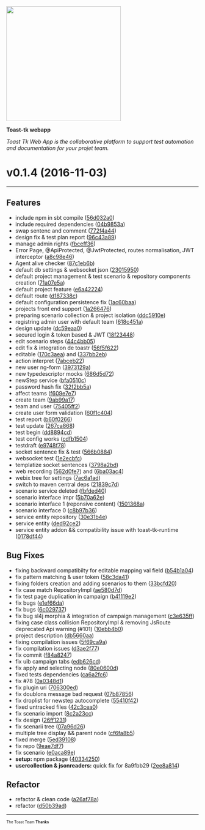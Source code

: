 <img width="300px" src="http://toast-tk.io/img/logos/toast700w.png" />

__Toast-tk webapp__

_Toast Tk Web App is the collaborative platform to support test automation and documentation for your projet team._

# v0.1.4  (2016-11-03)


---

## Features
- include npm in sbt compile
  ([56d032a0](https://github.com/toast-tk/toast-tk-webapp/commit/56d032a0823e1df057b6a7aab78076e3a89e6271))
- include required dependencies
  ([04b9853a](https://github.com/toast-tk/toast-tk-webapp/commit/04b9853ad5ceededb77692235c4cf31093906cb3))
- swap sentenc and comment
  ([772f4a44](https://github.com/toast-tk/toast-tk-webapp/commit/772f4a440cccc376dd5a68cb82e8459ef51067a8))
- design fix & test plan report
  ([96c43a89](https://github.com/toast-tk/toast-tk-webapp/commit/96c43a8993c348a19bf33c9b5cda38f9fb91f735))
- manage admin rights
  ([fbceff36](https://github.com/toast-tk/toast-tk-webapp/commit/fbceff36f612e82dd46e9a65d6df8174ef75b847))
- Error Page, @ApiProtected, @JwtProtected, routes normalisation, JWT interceptor
  ([a8c98e46](https://github.com/toast-tk/toast-tk-webapp/commit/a8c98e46be28bd3ec91fe3aaa24d7ec0d2684fb7))
- Agent alive checker
  ([87c1eb6b](https://github.com/toast-tk/toast-tk-webapp/commit/87c1eb6baa4afc0d02733fd4c6cf4d7aee76d7d9))
- default db settings & websocket json
  ([23015950](https://github.com/toast-tk/toast-tk-webapp/commit/23015950bd5928eb483c37ad8e170d9c74efb189))
- default project management & test scenario & repository components creation
  ([71a07e5a](https://github.com/toast-tk/toast-tk-webapp/commit/71a07e5a915d7de94381e53f2e21a2111b7f9a52))
- default project feature
  ([e6a42224](https://github.com/toast-tk/toast-tk-webapp/commit/e6a422247be4b476e2f63bfda2c1a0c4a6d8ff81))
- default route
  ([d187338c](https://github.com/toast-tk/toast-tk-webapp/commit/d187338c6595f2da4328b84c51fd5f34e93b196d))
- default configuration persistence fix
  ([1ac60baa](https://github.com/toast-tk/toast-tk-webapp/commit/1ac60baa5dd130a429ecff2fa1e568648a001de5))
- projects front end support
  ([1a266476](https://github.com/toast-tk/toast-tk-webapp/commit/1a266476e14b2e9d1238a7cd56664cfb5da2c6cf))
- preparing scenario collection & project isolation
  ([ddc5910e](https://github.com/toast-tk/toast-tk-webapp/commit/ddc5910e4116e6b6b4bc37cffc068dd9f7d4d7f6))
- registring admin user with default team
  ([618c451a](https://github.com/toast-tk/toast-tk-webapp/commit/618c451a46b6ceaa6ee24e288f218dda3c8a6d8e))
- design update
  ([dc59eaa0](https://github.com/toast-tk/toast-tk-webapp/commit/dc59eaa00693cd630ccd4cbab8438307f0c8a100))
- secured login & token based & JWT
  ([18f23448](https://github.com/toast-tk/toast-tk-webapp/commit/18f234482176e7f693a3610fe147dbfacf8a1398))
- edit scenario steps
  ([44c4bb05](https://github.com/toast-tk/toast-tk-webapp/commit/44c4bb0590ea0e119e9cb565c23095e4833b8439))
- edit fix & integration de toastr
  ([56f5f622](https://github.com/toast-tk/toast-tk-webapp/commit/56f5f622c87434baa6d18e80e22c7aef5e57b588))
- editable
  ([170c3aea](https://github.com/toast-tk/toast-tk-webapp/commit/170c3aeaf0baf68878bcc07a46f2a4cd24742b4d)) and
  ([337bb2eb](https://github.com/toast-tk/toast-tk-webapp/commit/337bb2eb206c320f99610c7117b5dbba6e287103))
- action interpret
  ([7abceb22](https://github.com/toast-tk/toast-tk-webapp/commit/7abceb22e1f6e2dd6d407211f48f0695f66adda1))
- new user ng-form
  ([3973129a](https://github.com/toast-tk/toast-tk-webapp/commit/3973129a43e11b674a18548ca64372604b0389a5))
- new typedescriptor mocks
  ([686d5d72](https://github.com/toast-tk/toast-tk-webapp/commit/686d5d72e01b0ca1a09b53eecdc3a2d5ccccfd46))
- newStep service
  ([bfa0510c](https://github.com/toast-tk/toast-tk-webapp/commit/bfa0510ca9323508a58847adfde8eea6d578a83e))
- password hash fix
  ([32f2bb5a](https://github.com/toast-tk/toast-tk-webapp/commit/32f2bb5a310d2a8b852abceaa37e6265f169c1f5))
- affect teams
  ([f609e7e7](https://github.com/toast-tk/toast-tk-webapp/commit/f609e7e79a34fc8df93d8b8f353546727402166f))
- create team
  ([9ab99a17](https://github.com/toast-tk/toast-tk-webapp/commit/9ab99a172f81f87d515740f75e95b2f203a5d973))
- team and user
  ([75405ff2](https://github.com/toast-tk/toast-tk-webapp/commit/75405ff2af698d3d234c068886885d1ea514ddbe))
- create user form validation
  ([60f1c404](https://github.com/toast-tk/toast-tk-webapp/commit/60f1c4040b4f2526970f002212bb832306d362ad))
- test report
  ([b60f0266](https://github.com/toast-tk/toast-tk-webapp/commit/b60f0266708c473680db40310b632bdb15aafc80))
- test update
  ([267ca868](https://github.com/toast-tk/toast-tk-webapp/commit/267ca868c5a8cbac3d50c7b1d627416e67e06cc2))
- test begin
  ([dd8894cd](https://github.com/toast-tk/toast-tk-webapp/commit/dd8894cd6c0b91938146dd13a634c5cc5d5c12d7))
- test config works
  ([cdfb1504](https://github.com/toast-tk/toast-tk-webapp/commit/cdfb15042a4444582336eadb9f15b7f61604e720))
- testdraft
  ([e9748f78](https://github.com/toast-tk/toast-tk-webapp/commit/e9748f7883d699dbdbd957f8b15f8564b3ddf372))
- socket sentence fix & test
  ([566b0884](https://github.com/toast-tk/toast-tk-webapp/commit/566b08840f60fb3519e2dee93e3bd4f1ed2b370f))
- websocket test
  ([1e2ecbfc](https://github.com/toast-tk/toast-tk-webapp/commit/1e2ecbfc7b52c09906d127051145737a6bd977a9))
- templatize socket sentences
  ([3798a2bd](https://github.com/toast-tk/toast-tk-webapp/commit/3798a2bdd5f5149f99cdeef2ef8d42bbe825ae50))
- web recording
  ([562d0fe7](https://github.com/toast-tk/toast-tk-webapp/commit/562d0fe70ec37ceec264bfe4934228d963e75fb8)) and
  ([6ba03ac4](https://github.com/toast-tk/toast-tk-webapp/commit/6ba03ac487c1387fe01062ad0bbc16bb59875ede))
- webix tree for settings
  ([7ac6a1ad](https://github.com/toast-tk/toast-tk-webapp/commit/7ac6a1adfb325518fc433fed88ac32fa64900c76))
- switch to maven central deps
  ([21839c7d](https://github.com/toast-tk/toast-tk-webapp/commit/21839c7db548989aec19beb4af3bfaa9deec92b7))
- scenario service deleted
  ([fbfded40](https://github.com/toast-tk/toast-tk-webapp/commit/fbfded40e74f2f5ad91caac6cfe989bcc1c71e31))
- scenario interface impr
  ([5b70a62e](https://github.com/toast-tk/toast-tk-webapp/commit/5b70a62ed91bfdb46fe126f8a65c2fa78afcb6ed))
- scenario interface 1 (reponsive content)
  ([1501368a](https://github.com/toast-tk/toast-tk-webapp/commit/1501368a0cf88d75eb05ec55b9e7f1c4ad2e9b9a))
- scenario interface 0
  ([c8b97b36](https://github.com/toast-tk/toast-tk-webapp/commit/c8b97b36e55d35babe79336c5f62ec51dc767163))
- service entity repository
  ([30e31b4e](https://github.com/toast-tk/toast-tk-webapp/commit/30e31b4e0fdea33ac5093aec2bb6f82bb8a6dbea))
- service entity
  ([ded92ce2](https://github.com/toast-tk/toast-tk-webapp/commit/ded92ce2d3ca32fc74df3bd3309c4f5016661ec7))
- service entity addon && compatibility issue with toast-tk-runtime
  ([0178df44](https://github.com/toast-tk/toast-tk-webapp/commit/0178df44168441dad2678189299c16edecc36cdf))


## Bug Fixes

- fixing backward compatibilty for editable mapping val field
  ([b54b1a04](https://github.com/toast-tk/toast-tk-webapp/commit/b54b1a04fb4d4fc09a24a1d9a616095cbb585fd1))
- fix pattern matching & user token
  ([58c3da41](https://github.com/toast-tk/toast-tk-webapp/commit/58c3da418fe5f2e97542094d19a6b67775733cf9))
- fixing folders creation and adding scenarios to them
  ([33bcfd20](https://github.com/toast-tk/toast-tk-webapp/commit/33bcfd2094f6c0fe07975457929c431d796cb42a))
- fix case match RepositoryImpl
  ([ae580d7d](https://github.com/toast-tk/toast-tk-webapp/commit/ae580d7dfe187473d94bbb1ac833dd599f064fee))
- fix test page duplication in campaign
  ([b41119e2](https://github.com/toast-tk/toast-tk-webapp/commit/b41119e252c37c0f12b96f8acbf4147f096211ae))
- fix bugs
  ([e1ef66da](https://github.com/toast-tk/toast-tk-webapp/commit/e1ef66da6e6b3dd43b630177a2e003b501885277))
- fix bugs
  ([6c029737](https://github.com/toast-tk/toast-tk-webapp/commit/6c029737aae7953050f863f794c7d49b44493f0d))
- fix bug sl4j morphia & integration of campaign management
  ([c3e635ff](https://github.com/toast-tk/toast-tk-webapp/commit/c3e635ff4329fdaf64c4a8a289b00e99f041610c))
- fixing case class collision RepositoryImpl & removing JsRoute deprecated Api warning (#101)
  ([10ebb4b0](https://github.com/toast-tk/toast-tk-webapp/commit/10ebb4b0afcf3b3dd499cd2d6b62999b34cf0f7c))
- project description
  ([db5660aa](https://github.com/toast-tk/toast-tk-webapp/commit/db5660aad029eff83ce71a73a4ef5f864e7e1dff))
- fixing compilation issues
  ([5f69ca9a](https://github.com/toast-tk/toast-tk-webapp/commit/5f69ca9ab519c0699c26989f405721906e4bf01b))
- fix compilation issues
  ([d3ae2f77](https://github.com/toast-tk/toast-tk-webapp/commit/d3ae2f77f268169480d6b3738d5714b570d03187))
- fix commit
  ([f84a8247](https://github.com/toast-tk/toast-tk-webapp/commit/f84a8247258182b70fe8f5d6762d46322c9f10a0))
- fix uib campaign tabs
  ([edb626cd](https://github.com/toast-tk/toast-tk-webapp/commit/edb626cd95c1345ecb7d8ac015b8ed5323e9c1df))
- fix apply and selecting node
  ([80e0600d](https://github.com/toast-tk/toast-tk-webapp/commit/80e0600d14ed558d0b2aa1b6862c9aae0e21d452))
- fixed tests dependencies
  ([ca6a2fc6](https://github.com/toast-tk/toast-tk-webapp/commit/ca6a2fc6e7678e8d311c55d59dcca4caf1bed5fc))
- fix #78
  ([0a0348d1](https://github.com/toast-tk/toast-tk-webapp/commit/0a0348d124a9b229b764859ae1166aa356a90e5e))
- fix plugin uri
  ([706300ed](https://github.com/toast-tk/toast-tk-webapp/commit/706300edb1522e645b89a28f6c47b40336862ce8))
- fix doublons message bad request
  ([07b87856](https://github.com/toast-tk/toast-tk-webapp/commit/07b8785659d6c0ffe77c028cb292b1dbf5f2bfe5))
- fix droplist for newstep autocomplete
  ([55410f42](https://github.com/toast-tk/toast-tk-webapp/commit/55410f42dc0efa6800aa7e5481e7d5cc94aea803))
- fixed untracked files
  ([42c3cea0](https://github.com/toast-tk/toast-tk-webapp/commit/42c3cea0e677f737ffda96d76ab4567d86e34782))
- fix scenario import
  ([8c2a23cc](https://github.com/toast-tk/toast-tk-webapp/commit/8c2a23ccfc2512ab18d7ba39707a2936804909c3))
- fix design
  ([26ff1231](https://github.com/toast-tk/toast-tk-webapp/commit/26ff1231d68b3def39a469e353e7e66a25f57923))
- fix scenarii tree
  ([07a96d26](https://github.com/toast-tk/toast-tk-webapp/commit/07a96d2667410b6b32202f0d12a69adab2c74d89))
- multiple tree display && parent node
  ([cf6fa8b5](https://github.com/toast-tk/toast-tk-webapp/commit/cf6fa8b5e331b187e2bf8e7577a7db65e53d446f))
- fixed merge
  ([5ed39108](https://github.com/toast-tk/toast-tk-webapp/commit/5ed39108bceddd966cff84f88bfadfa252e5986b))
- fix repo
  ([9eae7df7](https://github.com/toast-tk/toast-tk-webapp/commit/9eae7df70e680184f6f2bba99701e86a2bb446f6))
- fix scenario
  ([e0aca89e](https://github.com/toast-tk/toast-tk-webapp/commit/e0aca89e6d1b2543761c6b3f874d2bb2e88f89fb))
- **setup:** npm package
  ([40334250](https://github.com/toast-tk/toast-tk-webapp/commit/40334250548a94eafbb7a015eeee8d5bedd91431))
- **usercollection & jsonreaders:** quick fix for 8a9fbb29
  ([2ee8a814](https://github.com/toast-tk/toast-tk-webapp/commit/2ee8a814fef3c080ac3b1e28603c6d722b377b86))

## Refactor

- refactor & clean code
  ([a26af78a](https://github.com/toast-tk/toast-tk-webapp/commit/a26af78ac1bc67f3afabb279d596ae0602533383))
- refactor
  ([d50b39ad](https://github.com/toast-tk/toast-tk-webapp/commit/d50b39adb91b5f1ab213027d81eda5ca03024dea))


---
<sub><sup>The Toast Team **Thanks** </sub></sup>
